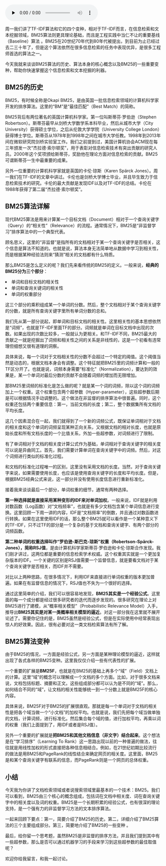<audio id="audio" title="032 | 经典搜索核心算法：BM25及其变种（内附全年目录）" controls="" preload="none"><source id="mp3" src="https://static001.geekbang.org/resource/audio/f0/e0/f01afedc23b53f01cf4538a317fcebe0.mp3"></audio>

周一我们讲了TF-IDF算法和它的四个变种，相对于TF-IDF而言，在信息检索和文本挖掘领域，BM25算法则更具理论基础，而且是工程实践中当仁不让的重要基线（Baseline）算法 。BM25在20世纪70年代到80年代被提出，到目前为止已经过去二三十年了，但是这个算法依然在很多信息检索的任务中表现优异，是很多工程师首选的算法之一。

今天我就来谈谈BM25算法的历史、算法本身的核心概念以及BM25的一些重要变种，帮助你快速掌握这个信息检索和文本挖掘的利器。

## BM25的历史

BM25，有时候全称是Okapi BM25，是由英国一批信息检索领域的计算机科学家开发的排序算法。这里的“BM”是“最佳匹配”（Best Match）的简称。

BM25背后有两位著名的英国计算机科学家。第一位叫斯蒂芬·罗伯逊（Stephen Robertson）。斯蒂芬最早从剑桥大学数学系本科毕业，然后从城市大学（City University）获得硕士学位，之后从伦敦大学学院（University College London）获得博士学位。斯蒂芬从1978年到1998年之间在城市大学任教。1998年到2013年间在微软研究院剑桥实验室工作。我们之前提到过，美国计算机协会ACM现在每三年颁发一次“杰拉德·索尔顿奖”，用于表彰对信息检索技术有突出贡献的研究人员。2000年这个奖项颁给斯蒂芬，奖励他在理论方面对信息检索的贡献。BM25可谓斯蒂芬一生中最重要的成果。

另外一位重要的计算机科学家就是英国的卡伦·琼斯（Karen Spärck Jones）。周一我们在TF-IDF的文章中讲过。卡伦也是剑桥大学博士毕业，并且毕生致力于信息检索技术的研究。卡伦的最大贡献是发现IDF以及对TF-IDF的总结。卡伦在1988年获得了第二届“杰拉德·索尔顿奖”。

## BM25算法详解

现代BM25算法是用来计算某一个目标文档（Document）相对于一个查询关键字（Query）的“相关性”（Relevance）的流程。通常情况下，BM25是“非监督学习”排序算法中的一个典型代表。

顾名思义，这里的“非监督”是指所有的文档相对于某一个查询关键字是否相关，这个信息是算法不知道的。也就是说，算法本身无法简单地从数据中学习到相关性，而是根据某种经验法则来“猜测”相关的文档都有什么特质。

那么BM25是怎么定义的呢？我们先来看传统的BM25的定义。一般来说，**经典的BM25分为三个部分**：

<li>
单词和目标文档的相关性
</li>
<li>
单词和查询关键词的相关性
</li>
<li>
单词的权重部分
</li>

这三个部分的乘积组成某一个单词的分数。然后，整个文档相对于某个查询关键字的分数，就是所有查询关键字里所有单词分数的总和。

我们先从第一部分说起，即单词和目标文档的相关性。这里相关性的基本思想依然是“词频”，也就是TF-IDF里面TF的部分。词频就是单词在目标文档中出现的次数。如果出现的次数比较多，一般就认为更相关。和TF-IDF不同，BM25最大的贡献之一就是挖掘出了词频和相关性之间的关系是非线性的，这是一个初看有违常理但细想又很有道理的洞察。

具体来说，每一个词对于文档相关性的分数不会超过一个特定的阈值。这个阈值当然是动态的，根据文档本身会有调整。这个特征就把BM25里的词频计算和一般的TF区分开了。也就是说，词频本身需要“标准化”（Normalization），要达到的效果是，某一个单词对最后分数的贡献不会随着词频的增加而无限增加。

那BM25里词频的标准化是怎么做的呢？就是某一个词的词频，除以这个词的词频加上一个权重。这个权重包含两个超参数（Hyper-parameter），这些超参数后期是可以根据情况手动调整的。这个做法在非监督的排序算法中很普遍。同时，这个权重还包括两个重要信息：第一，当前文档的长度；第二，整个数据集所有文档的平均长度。

这几个因素混合在一起，我们就得到了一个新的词频公式，既保证单词相对于文档的相关度和这个单词的词频呈现某种正向关系，又根据文档的相对长度，也就是原始长度和所有文档长度的一个比值关系，外加一些超参数，对词频进行了限制。

有了单词相对于文档的相关度计算公式作为基础，单词相对于查询关键字的相关度可以说是异曲同工。首先，我们需要计算单词在查询关键字中的词频。然后，对这个词频进行类似的标准化过程。

和文档的标准化过程唯一的区别，这里没有采用文档的长度。当然，对于查询关键字来说，如果需要使用长度，也应该是使用查询关键字的长度和平均长度。但是，根据BM25经典公式来说，这一部分并没有使用长度信息进行重新标准化。

接着我来谈谈最后一个部分，单词权重的细节，通常有两种选择。

**第一种选择就是直接采用某种变形的IDF来对单词加权**。一般来说，IDF就是利用对数函数（Log函数）对“文档频率”，也就是有多少文档包含某个单词信息进行变换。这里回顾一下周一讲的内容，IDF是“文档频率”的倒数，并且通过对数函数进行转换。如果在这里使用IDF的话，那么整个BM25就可以看作是一个某种意义下的TF-IDF，只不过TF的部分是一个复杂的基于文档和查询关键字、有两个部分的词频函数。

**第二种单词的权重选择叫作“罗伯逊-斯巴克-琼斯”权重（Robertson-Spärck-Jones），简称RSJ值**，是由计算机科学家斯蒂芬·罗伯逊和卡伦·琼斯合作发现。我们刚才讲过，这两位都是重要的信息检索学术权威。这个权重其实就是一个更加复杂版本的IDF。一个关键的区别是RSJ值需要一个监督信息，就是要看文档对于某个查询关键字是否相关，而IDF并不需要。

对比以上两种思路，在很多情况下，利用IDF来直接进行单词权重的版本更加普遍。如果在有监督信息的情况下，RSJ值也不失为一个很好的选择。

通过这里简单的介绍，我们可以很容易地发现，**BM25其实是一个经验公式**。这里面的每一个成分都是经过很多研究者的迭代而逐步发现的。很多研究在理论上对BM25进行了建模，从“概率相关模型”（Probabilistic Relevance Model）入手，推导出**BM25其实是对某一类概率相关模型的逼近**。对这一部分我在这里就不展开论述了。需要你记住的是，BM25虽然是经验公式，但是在实际使用中经常表现出惊人的好效果。因此，很有必要对这一类文档检索算法有所了解。

## BM25算法变种

由于BM25的情况，一方面是经验公式，另一方面是某种理论模型的逼近，这样就出现了各式各样的BM25变种。这里我仅仅介绍一些有代表性的扩展。

一个重要的扩展是**BM25F**，也就是在BM25的基础上再多个“域”（Field）文档上的计算。这里“域”的概念可以理解成一个文档的多个方面。比如，对于很多文档来说，文档包括标题、摘要和正文。这些组成部分都可以认为是不同的“域”。那么，如何结合不同的“域”，让文档的相关性能够统一到一个分数上就是BM25F的核心内容。

具体来说，BM25F对于BM25的扩展很直观。那就是每一个单词对于文档的相关性是把各个域当做一个“小文档”的加权平均。也就是说，我们先把每个域当做单独的文档，计算词频，进行标准化。然后集合每个域的值，进行加权平均，再乘以词的权重（我们上面提到了，用IDF或者是RSJ值）。

另外一个重要的扩展就是**把BM25和其他文档信息（非文字）结合起来**。这个想法是在“学习排序”（Learning To Rank）这一思路出现以前的一种普遍的做法，往往就是用线性加权的形式直接把各种信息相结合。例如，在21世纪初期比较流行的做法是用BM25和PageRank的线性结合来确定网页的相关度。这里面，BM25是和某个查询关键字有联系的信息，而PageRank则是一个网页的总体权重。

## 小结

今天我为你讲了文档检索领域或者说搜索领域里最基本的一个技术：BM25。我们可以看到，BM25由三个核心的概念组成，包括词在文档中相关度、词在查询关键字中的相关度以及词的权重。BM25是一个长期积累的经验公式，也有很深的理论支持，是一个强有力的非监督学习方法的文本排序算法。

一起来回顾下要点：第一，简要介绍了BM25的历史。第二，详细介绍了BM25算法的三个主要组成部分。第三，简要地介绍了BM25的一些变种 。

最后，给你留一个思考题，虽然BM25是非监督的排序方法，并且我们提到其中有一些超参数，那么是否可以通过机器学习的手段来学习到这些超参数的最佳取值呢？

欢迎你给我留言，和我一起讨论。

<img src="https://static001.geekbang.org/resource/image/5c/08/5c89fe07fe0e5a5f1e4f8491ac592408.jpg" alt="" />


